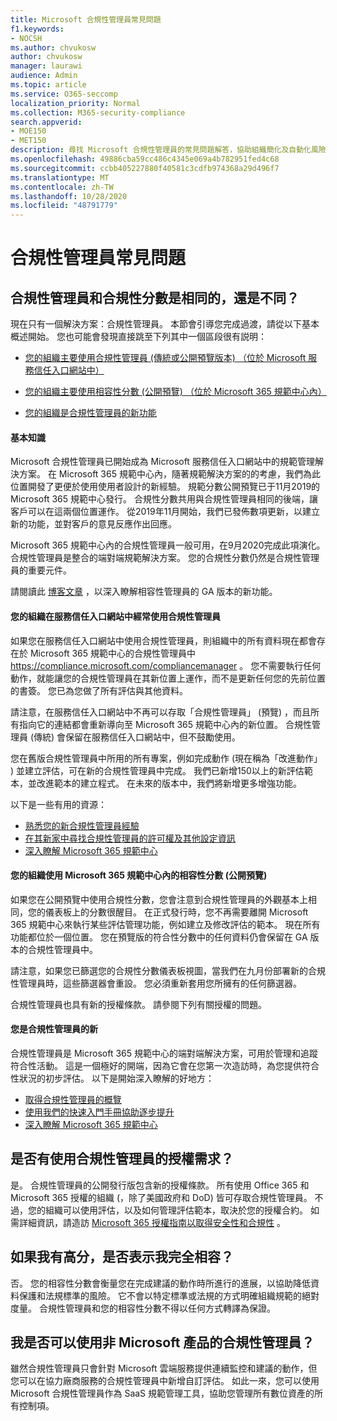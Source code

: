 ```yaml
---
title: Microsoft 合規性管理員常見問題
f1.keywords:
- NOCSH
ms.author: chvukosw
author: chvukosw
manager: laurawi
audience: Admin
ms.topic: article
ms.service: O365-seccomp
localization_priority: Normal
ms.collection: M365-security-compliance
search.appverid:
- MOE150
- MET150
description: 尋找 Microsoft 合規性管理員的常見問題解答，協助組織簡化及自動化風險評估。
ms.openlocfilehash: 49886cba59cc486c4345e069a4b782951fed4c68
ms.sourcegitcommit: ccbb405227880f40581c3cdfb974368a29d496f7
ms.translationtype: MT
ms.contentlocale: zh-TW
ms.lasthandoff: 10/28/2020
ms.locfileid: "48791779"
---
```

# <a name="compliance-manager-frequently-asked-questions"></a>合規性管理員常見問題

## <a name="is-compliance-manager-and-compliance-score-the-same-thing-or-are-they-different"></a>合規性管理員和合規性分數是相同的，還是不同？

現在只有一個解決方案：合規性管理員。 本節會引導您完成過渡，請從以下基本概述開始。 您也可能會發現直接跳至下列其中一個區段很有説明：

- [您的組織主要使用合規性管理員 (傳統或公開預覽版本) （位於 Microsoft 服務信任入口網站中）](#your-organization-regularly-used-compliance-manager-in-the-service-trust-portal)

- [您的組織主要使用相容性分數 (公開預覽) （位於 Microsoft 365 規範中心內）](#your-organization-used-compliance-score-public-preview-in-the-microsoft-365-compliance-center)

- [您的組織是合規性管理員的新功能](#youre-new-to-compliance-manager
)
#### <a name="the-basics"></a>基本知識

Microsoft 合規性管理員已開始成為 Microsoft 服務信任入口網站中的規範管理解決方案。  在 Microsoft 365 規範中心內，隨著規範解決方案的的考慮，我們為此位置開發了更便於使用使用者設計的新經驗。 規範分數公開預覽已于11月2019的 Microsoft 365 規範中心發行。 合規性分數共用與合規性管理員相同的後端，讓客戶可以在這兩個位置運作。 從2019年11月開始，我們已發佈數項更新，以建立新的功能，並對客戶的意見反應作出回應。

Microsoft 365 規範中心內的合規性管理員一般可用，在9月2020完成此項演化。 合規性管理員是整合的端對端規範解決方案。 您的合規性分數仍然是合規性管理員的重要元件。

請閱讀此 [博客文章](https://aka.ms/compliancemanager/GAblog) ，以深入瞭解相容性管理員的 GA 版本的新功能。

#### <a name="your-organization-regularly-used-compliance-manager-in-the-service-trust-portal"></a>您的組織在服務信任入口網站中經常使用合規性管理員

如果您在服務信任入口網站中使用合規性管理員，則組織中的所有資料現在都會存在於 Microsoft 365 規範中心的合規性管理員中 https://compliance.microsoft.com/compliancemanager 。 您不需要執行任何動作，就能讓您的合規性管理員在其新位置上運作，而不是更新任何您的先前位置的書簽。 您已為您做了所有評估與其他資料。

請注意，在服務信任入口網站中不再可以存取「合規性管理員」 (預覽) ，而且所有指向它的連結都會重新導向至 Microsoft 365 規範中心內的新位置。 合規性管理員 (傳統) 會保留在服務信任入口網站中，但不鼓勵使用。

您在舊版合規性管理員中所用的所有專案，例如完成動作 (現在稱為「改進動作」 ) 並建立評估，可在新的合規性管理員中完成。 我們已新增150以上的新評估範本，並改進範本的建立程式。 在未來的版本中，我們將新增更多增強功能。

以下是一些有用的資源：

- [熟悉您的新合規性管理員經驗](compliance-manager-setup.md#understand-the-compliance-manager-dashboard)
- [在其新家中尋找合規性管理員的許可權及其他設定資訊](compliance-manager-setup.md#who-can-access-compliance-manager)
- [深入瞭解 Microsoft 365 規範中心](microsoft-365-compliance-center.md)

#### <a name="your-organization-used-compliance-score-public-preview-in-the-microsoft-365-compliance-center"></a>您的組織使用 Microsoft 365 規範中心內的相容性分數 (公開預覽) 

如果您在公開預覽中使用合規性分數，您會注意到合規性管理員的外觀基本上相同，您的儀表板上的分數很醒目。 在正式發行時，您不再需要離開 Microsoft 365 規範中心來執行某些評估管理功能，例如建立及修改評估的範本。 現在所有功能都位於一個位置。 您在預覽版的符合性分數中的任何資料仍會保留在 GA 版本的合規性管理員中。

請注意，如果您已篩選您的合規性分數儀表板視圖，當我們在九月份部署新的合規性管理員時，這些篩選器會重設。 您必須重新套用您所擁有的任何篩選器。

合規性管理員也具有新的授權條款。 請參閱下列有關授權的問題。

#### <a name="youre-new-to-compliance-manager"></a>您是合規性管理員的新

合規性管理員是 Microsoft 365 規範中心的端對端解決方案，可用於管理和追蹤符合性活動。 這是一個極好的開端，因為它會在您第一次造訪時，為您提供符合性狀況的初步評估。 以下是開始深入瞭解的好地方：

- [取得合規性管理員的概覽](compliance-manager.md)
- [使用我們的快速入門手冊協助逐步提升](compliance-manager-quickstart.md)
- [深入瞭解 Microsoft 365 規範中心](microsoft-365-compliance-center.md)

## <a name="are-there-licensing-requirements-for-using-compliance-manager"></a>是否有使用合規性管理員的授權需求？

是。 合規性管理員的公開發行版包含新的授權條款。 所有使用 Office 365 和 Microsoft 365 授權的組織 (，除了美國政府和 DoD) 皆可存取合規性管理員。 不過，您的組織可以使用評估，以及如何管理評估範本，取決於您的授權合約。 如需詳細資訊，請造訪 [Microsoft 365 授權指南以取得安全性和合規性](https://go.microsoft.com/fwlink/?linkid=2132371) 。

## <a name="if-i-have-a-high-score-does-it-mean-im-fully-compliant"></a>如果我有高分，是否表示我完全相容？

否。 您的相容性分數會衡量您在完成建議的動作時所進行的進展，以協助降低資料保護和法規標準的風險。 它不會以特定標準或法規的方式明確組織規範的絕對度量。 合規性管理員和您的相容性分數不得以任何方式轉譯為保證。

## <a name="can-i-use-compliance-manager-for-non-microsoft-products"></a>我是否可以使用非 Microsoft 產品的合規性管理員？

雖然合規性管理員只會針對 Microsoft 雲端服務提供連續監控和建議的動作，但您可以在協力廠商服務的合規性管理員中新增自訂評估。 如此一來，您可以使用 Microsoft 合規性管理員作為 SaaS 規範管理工具，協助您管理所有數位資產的所有控制項。